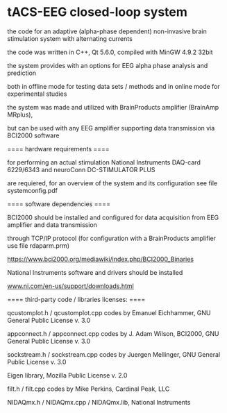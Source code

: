 # tACS-EEG closed-loop system 

the code for an adaptive (alpha-phase dependent) non-invasive brain stimulation system with alternating currents

the code was written in C++, Qt 5.6.0, compiled with MinGW 4.9.2 32bit

the system provides with an options for EEG alpha phase analysis and prediction 

both in offline mode for testing data sets / methods and in online mode for experimental studies

the system was made and utilized with BrainProducts amplifier (BrainAmp MRplus),

but can be used with any EEG amplifier supporting data transmission via BCI2000 software

==== hardware requirements ====

for performing an actual stimulation National Instruments DAQ-card 6229/6343 and neuroConn DC-STIMULATOR PLUS

are requiered, for an overview of the system and its configuration see file systemconfig.pdf 

==== software dependencies ====

BCI2000 should be installed and configured for data acquisition from EEG amplifier and data transmission 

through TCP/IP protocol (for configuration with a BrainProducts amplifier use file rdaparm.prm)

https://www.bci2000.org/mediawiki/index.php/BCI2000_Binaries

National Instruments software and drivers should be installed

www.ni.com/en-us/support/downloads.html

==== third-party code / libraries licenses: ====

qcustomplot.h / qcustomplot.cpp codes by Emanuel Eichhammer, GNU General Public License v. 3.0    

appconnect.h / appconnect.cpp codes by J. Adam Wilson, BCI2000, GNU General Public License v. 3.0

sockstream.h / sockstream.cpp codes by Juergen Mellinger, GNU General Public License v. 3.0

Eigen library, Mozilla Public License v. 2.0

filt.h / filt.cpp codes by Mike Perkins, Cardinal Peak, LLC

NIDAQmx.h / NIDAQmx.cpp / NIDAQmx.lib, National Instruments
